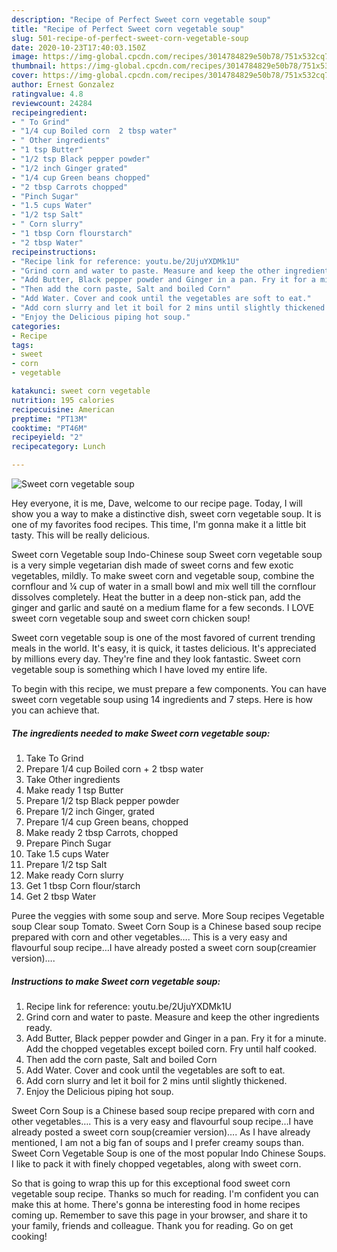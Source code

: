 ```yaml
---
description: "Recipe of Perfect Sweet corn vegetable soup"
title: "Recipe of Perfect Sweet corn vegetable soup"
slug: 501-recipe-of-perfect-sweet-corn-vegetable-soup
date: 2020-10-23T17:40:03.150Z
image: https://img-global.cpcdn.com/recipes/3014784829e50b78/751x532cq70/sweet-corn-vegetable-soup-recipe-main-photo.jpg
thumbnail: https://img-global.cpcdn.com/recipes/3014784829e50b78/751x532cq70/sweet-corn-vegetable-soup-recipe-main-photo.jpg
cover: https://img-global.cpcdn.com/recipes/3014784829e50b78/751x532cq70/sweet-corn-vegetable-soup-recipe-main-photo.jpg
author: Ernest Gonzalez
ratingvalue: 4.8
reviewcount: 24284
recipeingredient:
- " To Grind"
- "1/4 cup Boiled corn  2 tbsp water"
- " Other ingredients"
- "1 tsp Butter"
- "1/2 tsp Black pepper powder"
- "1/2 inch Ginger grated"
- "1/4 cup Green beans chopped"
- "2 tbsp Carrots chopped"
- "Pinch Sugar"
- "1.5 cups Water"
- "1/2 tsp Salt"
- " Corn slurry"
- "1 tbsp Corn flourstarch"
- "2 tbsp Water"
recipeinstructions:
- "Recipe link for reference: youtu.be/2UjuYXDMk1U"
- "Grind corn and water to paste. Measure and keep the other ingredients ready."
- "Add Butter, Black pepper powder and Ginger in a pan. Fry it for a minute. Add the chopped vegetables except boiled corn. Fry until half cooked."
- "Then add the corn paste, Salt and boiled Corn"
- "Add Water. Cover and cook until the vegetables are soft to eat."
- "Add corn slurry and let it boil for 2 mins until slightly thickened."
- "Enjoy the Delicious piping hot soup."
categories:
- Recipe
tags:
- sweet
- corn
- vegetable

katakunci: sweet corn vegetable 
nutrition: 195 calories
recipecuisine: American
preptime: "PT13M"
cooktime: "PT46M"
recipeyield: "2"
recipecategory: Lunch

---
```



![Sweet corn vegetable soup](https://img-global.cpcdn.com/recipes/3014784829e50b78/751x532cq70/sweet-corn-vegetable-soup-recipe-main-photo.jpg)

Hey everyone, it is me, Dave, welcome to our recipe page. Today, I will show you a way to make a distinctive dish, sweet corn vegetable soup. It is one of my favorites food recipes. This time, I'm gonna make it a little bit tasty. This will be really delicious.

Sweet corn Vegetable soup Indo-Chinese soup Sweet corn vegetable soup is a very simple vegetarian dish made of sweet corns and few exotic vegetables, mildly. To make sweet corn and vegetable soup, combine the cornflour and ¼ cup of water in a small bowl and mix well till the cornflour dissolves completely. Heat the butter in a deep non-stick pan, add the ginger and garlic and sauté on a medium flame for a few seconds. I LOVE sweet corn vegetable soup and sweet corn chicken soup!

Sweet corn vegetable soup is one of the most favored of current trending meals in the world. It's easy, it is quick, it tastes delicious. It's appreciated by millions every day. They're fine and they look fantastic. Sweet corn vegetable soup is something which I have loved my entire life.


To begin with this recipe, we must prepare a few components. You can have sweet corn vegetable soup using 14 ingredients and 7 steps. Here is how you can achieve that.

<!--inarticleads1-->

##### The ingredients needed to make Sweet corn vegetable soup:

1. Take  To Grind
1. Prepare 1/4 cup Boiled corn + 2 tbsp water
1. Take  Other ingredients
1. Make ready 1 tsp Butter
1. Prepare 1/2 tsp Black pepper powder
1. Prepare 1/2 inch Ginger, grated
1. Prepare 1/4 cup Green beans, chopped
1. Make ready 2 tbsp Carrots, chopped
1. Prepare Pinch Sugar
1. Take 1.5 cups Water
1. Prepare 1/2 tsp Salt
1. Make ready  Corn slurry
1. Get 1 tbsp Corn flour/starch
1. Get 2 tbsp Water


Puree the veggies with some soup and serve. More Soup recipes Vegetable soup Clear soup Tomato. Sweet Corn Soup is a Chinese based soup recipe prepared with corn and other vegetables…. This is a very easy and flavourful soup recipe…I have already posted a sweet corn soup(creamier version)…. 

<!--inarticleads2-->

##### Instructions to make Sweet corn vegetable soup:

1. Recipe link for reference: youtu.be/2UjuYXDMk1U
1. Grind corn and water to paste. Measure and keep the other ingredients ready.
1. Add Butter, Black pepper powder and Ginger in a pan. Fry it for a minute. Add the chopped vegetables except boiled corn. Fry until half cooked.
1. Then add the corn paste, Salt and boiled Corn
1. Add Water. Cover and cook until the vegetables are soft to eat.
1. Add corn slurry and let it boil for 2 mins until slightly thickened.
1. Enjoy the Delicious piping hot soup.


Sweet Corn Soup is a Chinese based soup recipe prepared with corn and other vegetables…. This is a very easy and flavourful soup recipe…I have already posted a sweet corn soup(creamier version)…. As I have already mentioned, I am not a big fan of soups and I prefer creamy soups than. Sweet Corn Vegetable Soup is one of the most popular Indo Chinese Soups. I like to pack it with finely chopped vegetables, along with sweet corn. 

So that is going to wrap this up for this exceptional food sweet corn vegetable soup recipe. Thanks so much for reading. I'm confident you can make this at home. There's gonna be interesting food in home recipes coming up. Remember to save this page in your browser, and share it to your family, friends and colleague. Thank you for reading. Go on get cooking!
